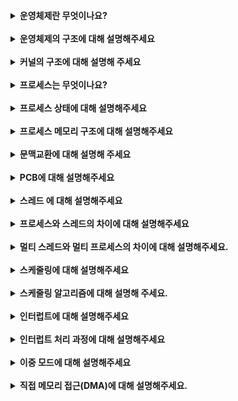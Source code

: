 <br>

<details>
    <summary><b>운영체제란 무엇이나요?</b></summary>
    <br>
운영체제는 사용자가 컴퓨터를  편리하게 사용할 수 있도록 인터페이스를 제공해주는 소프트웨어 입니다.<br> 운영체제는 사용자에게  (1) 프로그램을 실행할 수 있는 환경을 제공함으로써 편의성과 기능의 확장을 제공하고, (2) 한정된 시스템 자원을 배분하고 보호하여 활용할 수 있는 효율성과, 마지막으로 (3) 입출력 장치 등의 하드웨어 운영의 안전성과 호환성을 제공합니다.
</details>

<br>

<details>
    <summary><b>운영체제의 구조에 대해 설명해주세요</b></summary>
    <br>
운영체제는 크게 인터페이스와 커널로의 구조로 되어 있습니다. <br> 사용자는 인터페이스를 통해 커널에 사용자의 명령을 전달하고 이에 대한 실행 결과를 받게 됩니다.  커널은 프로세스, 메모리,  저장장치 에 대한 관리 와 같이 운영체제 핵심 기능을 모아 놓은 것으로,  사용자의 요청에 대해 시스템을 통제 합니다. <br>
커널은 시스템 자원을 보호하기 위하여 시스템 호출이라는 인터페이스를 사용하여 응용 프로그램과 통신합니다.  또한 커널은 드라이버를 통해서 하드웨어를 제어합니다. <br>
  <br>
 +) 운영체제는 커널과 인터페이스를 분리하여 같은 커널을 사용하더라도 다른 인터페이스를 가질 수 있습니다. <br>
 +) 커널이 모든 하드웨어에 맞는 인터페이스를 모두 개발하기 어렵기 때문에, 입출력의 기본적인 부분만 제작하고 하드웨어 특성을 반영한 소프트웨어를 하드웨어 제작자에게 받아 커널이 실행될 때 함께 실행한다. <br>
 +) 커널의 역할 :  프로세스에 CPU를 배분하는 등의 관리,  프로세스에 작업 공간을 배치하고 실제 메모리보다 큰 가상공간을 제공하는 메모리 관리,  입출력 관리, 프로세스 간 통신 관리 등이 있다.
</details>

<br>

<details>
    <summary><b>커널의 구조에 대해 설명해 주세요</b></summary>
    <br>
초창기 운영체제는 커널의 핵심 기능 모듈들이 구분 없이 하나로 구성되어 있는 단일형 구조 커널을 사용 하였지만, 모듈간 의존성이 높고 다양한 환경에 적용하기 어렵다는 단점이 있었습니다.<br>
 계층형 구조 커널은 비슷한 기능을 가진 모듈을 묶어서 하나의 계층으로 만들어서 계층 간의 통신을 통해 운영체제를 구현하는 방식으로 의존성 문제를 해결 하였지만, 계층이 많아짐에 따라 커널의 복잡성이 증가한다는 것과 계층형 구조 자체의 단점이 있습니다. <br>
마이크로 구조 커널은 프로세스 관리, 메모리 관리, 프로세스 간 통신 관리 등 가장 기본적인 기능만 제공하고 나머지 부분은 사용자 영역에 구현되어 있으므로 계층형 구조 문제를 해결하였습니다.<br>
 <br>
 +) 마이크로 구조 커널 특징 : 커널이 가벼워 지고 각 모듈은 독립적으로 작동하기 때문에 하나의 모듈이 실패하더라도 전체 운영체제가 멈추지 않는다. 하지만 모듈간 통신이 빈번하게 일어난다.
</details>

<br>
<details>
    <summary><b>프로세스는 무엇이나요?</b></summary>
    <br>
프로세스는 디스크에 있는 프로그램이 실행되서 운영체제에 의해 독립된 메모리 영역을 할당받고 CPU 의 할당을 받을 수 있는 상태를 의미합니다.  최소 하나의 스레드를 포함하며 PCB(프로세스 제어 블록)를 가지고 있고, 각 프로세스는 독립된 메모리 영역을 가집니다.<br>
 <br>
 +) 폰노이만 구조 :  오늘날의 컴퓨터는 대부분 폰 노이만 구조를 따른다. 폰 노이만 구조란 메모리를 사용하여 하드웨어는 그대로 두고 프로그램을 바꿔 메모리에 올리는 방식이다.
</details>

<br>
<details>
    <summary><b>프로세스 상태에 대해 설명해주세요</b></summary>
    <br>
프로세스가 생성되는 생성 상태로부터 시작됩니다.  CPU 스케줄러에 의해 CPU가 할당되어 실행 중을 뜻하는 실행상태 , CPU에 할당되기를 준비 큐에서 기다리는 준비 상태가 있습니다. 프로세스가 입출력이나 이벤트를 기다리는 대기 상태와, 프로세스가 작업을 완료하여 메모리에서 삭제되고 PCB가 폐기된 terminated 상태가 있습니다. 그 외에  프로세스가 스왑 영역에 보관되는 메모리에서 일시적으로 쫓겨난 보류 상태가 있습니다.
 <br>
 +) 대기 상태인 프로세스가 입출력이 완료되면 인터럽트가 발생하고 준비 상태로 변경됩니다.
 <br>
 +) 프로세스 큐 :  Job Queue(메인 메모리 할당), Ready Queue(CPU점유), Device Queue (입출력 장치)
 <br>
 +) 보류 상태는 다시 대기 상태에서 옮겨진 보류 대기 상태 , 준비 상태에서 옮겨진 보류 준비 상태
로 구분된다.  보류 대기 상태에서 입출력이 완료되면 보류 준비 상태로 옮겨진다. (인터럽트)
</details>

<br>
<details>
    <summary><b>프로세스 메모리 구조에 대해 설명해주세요</b></summary>
    <br>
프로세스가 운영체제에 의해 할당받은 메모리 구조로는 Code, Data, Stack, Heap 영역이 있습니다.<br>
코드 영영에는 실행할 프로그램의 코드 가 저장됩니다, CPU 는 이 영역에서 명령어를 하나씩 가져와 처리합니다.<br>
데이터 영역에는 전역변수와 정적변수가 저장됩니다.  이 변수들은 프로그램이 시작될 때 할당되어 프로그램 종료 시 소멸됩니다.<br>
Stack 영역에는 컴파일 시에 할당되는 지역변수, 매개변수, 리턴 값 같이 임시적으로 사용되는 데이터를 저장합니다.<br>
Heap 영역은 동적 데이터 영역으로 생성된 객체가 저장됩니다. 런타임시에 결정 되며 GC에 의해 관리되는 영역입니다.
 
</details>

<br>
<details>
    <summary><b>문맥교환에 대해 설명해 주세요</b></summary>
    <br>
CPU를 차지하던 프로세스가 나가고 새로운 프로세스를 받아들이는 작업을 말합니다. 이때 두 프로세스 제어 블록의 내용이 변경되고 이를 통해 작업을 시작합니다. 문맥 교환이 일어나는 대표적은 경우는 타임 아웃, 인터럽트, 시스템 콜이 있습니다.  문맥교환하는데 필요한 시간, 메모리 등을 오버헤드라 합니다.
</details>

<br>
<details>
    <summary><b>PCB에 대해 설명해주세요</b></summary>
    <br>
운영체제가 프로세스를 제어하기 위해 프로세스의 상태 정보를 메인 메모리에 저장하는 자료구조입니다. 프로세스의 생명주기와 함께 하며, 대표적인 역할로 CPU가 처리하던 작업 정보를 담고 있어 CPU를 재 점유 할 때 사용됩니다.
</details>

<br>
<details>
    <summary><b>스레드 에 대해 설명해주세요</b></summary>
    <br>
프로세스 내부에서프로세스가 할당받은 자원을 이용하는 하나의 실행단위를 의미합니다. 프로세스 내에서 스레드 ID, 레지스터 집합, 스택영역을 독립적으로 할당 받고 Code,Data,Heap 영역을 공유합니다.<br> 하나의 프로세스가 수행해야 하는 작업을 스레드가 나누어 수행함으로써 프로세스의 처리 속도를 높이는 역할을 합니다. 또한 각 스레드가 메모리 공간을 공유하기 때문에 스레드간 통신 비용이 적어 문맥교환에 용이합니다.
</details>

<br>
<details>
    <summary><b>프로세스와 스레드의 차이에 대해 설명해주세요</b></summary>
    <br>
프로세스는 운영체제에 의해 자원을 할당받아 실행 중인 프로그램을 뜻하며, 스레드는 프로세스의 실행 단위로 프로세스 메모리 영역 중 코드, 데이터, 힙 영역을 공유하여 자원을 효율적으로 관리할 수 있습니다.

스레드는 일부 메모리 영역을 공유하기 때문에 프로세스에 비해 서로 통신하기 용이하지만, 한 스레드의 결함이 전체 스레드에 영향을 미칠 수 있고 동기화 문제가 있을 수 잇습니다.
 
 +)  프로세스는 데이터를 주고 받을 때 프로세스간 통신(IPC: Inter Process Communication)을 이용한다.
</details>

<br>
<details>
    <summary><b>멀티 스레드와 멀티 프로세스의 차이에 대해 설명해주세요.</b></summary>
    <br>
멀티 프로세스는 하나의 프로그램을 여러개의 프로세스로 구성하는 것으로, 프로세스는 독립된 메모리 영역을 가지고 서로 침범할 수 없습니다.  멀티 스레드는 하나의 프로세스가 여러개의 스레드로 구성하는 것을 뜻하며 프로세스 내부에서 메모리를 공유합니다.

두 방식 다 동시에 여러 작업을 처리할 수 있지만, 자원 공유 유무에 의한 차이가 있습니다. 

멀티 스레드는 멀티 프로세스보다 작은 메모리 공간을 차지하고 문맥 교환이 빠른 장점이 있지만, 동기화 문제와 하나의 스레드 장애로 전체 스레드가 종료될 위험을 갖고 있습니다. <br>
멀티 프로세스는 하나의 프로세스가  다른 프로세스에 영향을 주지 않아 안정성이 높지만, 멀티 스레드보다 많은 메모리 공간과 CPU 시간을 차지하고 문맥교환 비용이 크다는 단점이 있습니다.

+) 멀티 스레드의 장점으로는 높은 CPU활용으로 인한 응답성 향상과 효율적인 자원 공유, CPU 멀티 코어 활용 이 있습니다.
</details>

<br>
<details>
    <summary><b>스케줄링에 대해 설명해주세요</b></summary>
    <br>
CPU 이용률을 최대화 하기 위해  큐 에 있는 어떤 작업에게 CPU를 할당할 것인지를 결정하는 방법입니다. 

<br>

** 스케줄링 적용 시점에 따라 비선점 스케줄링, 선점 스케줄링으로 구분할 수 있습니다.  **

대표적인 

 <br>

비선점 스케줄링은 어떤 프로세스가 CPU를 할당 받으면 그 프로세스가 종료되거나 입출력 요구가 발생하여 자발적으로 중지될 때까지 계속 실행되도록 보장합니다. 종류로는 FIFO,  HRN

등이 있고 일괄 처리 시스템에 적합합니다.

<br>

선점 스케줄링은 하나의 프로세스가 CPU를 차지하고 있을 때, 우선순위가 높은 다른 프로세스가 현재 프로세스를 중단시키고 CPU를 점유하는 스케줄링 방식입니다. 종류로는 SRT, Round Robin 등이 있고 시분할 시스템이 적합합니다.

<br>

**스케줄링 유형은 장기, 단기, 중기 3가지로 나눌수 있습니다.**<br>

(1) 장기 스케줄러는 디스크 pool에 있는 프로세스 중 메모리를 할당하여  준비 큐로 보낼지 시스탬 내 전체 프로세스 수를 결정하는 역할을 합니다.<br>

(2) 단기 스케줄러는 준비 큐에 존재하는 프로세스 중 CPU를 할당할 프로세스와 대기 상태로 보낼 프로세스를 결정하는 역할을 합니다.

(3) 중기 스케줄러는 메모리에 올라간 프로세스 수를 조절하기 위해 준비, 대기 상태의 프로세스를 디스크로 보류( swap out) 하거나, 메모리에 여유가 생기면 다시 메모리를 할당(swap-in)하는 역할을 합니다.

+)  CPU 집중 프로세스와 입출력 집중 프로세스 중 입출력 집중 프로세스를 먼저 실행 시키는 것이 더 효율적이다. 입출력 집중 프로세스는 대기 상태로 옮겨져 CPU가 다른 프로세스의 작업을 수행할 수 있기 때문이다.

+) 보통 커널 프로세스는 일반 프로세스 보다 우선순위가 높다.

+) 비선점 스케줄링은  응답시간 예측이 용이하고 문맥교환 오버헤드가 비교적 적지만, 장기간 CPU 독점으로 인해 처리율이 떨어질 수 있다. 선점 스케줄링은 우선순위가 높은 프로세스를 빠르게 처리할 수 있지만, 문맥교환에 따른 오버헤드가 발생한다.

+) CPU가 할당되어 실행 중인 주기를 **CPU 버스트(CPU Burst)** , 입/출력이 이루어지는 주기를 I/O 버스트(I/O Burst)라 부른다.

+) 너무 많은 프로세스가 적재되면 하드디스크 입출력의 과다와 CPU경쟁이 심해져 시스템이 거의 멈추는 것을 Trashing 현상이라 한다. → 중기 스케줄러
</details>

<br>
<details>
    <summary><b>스케줄링 알고리즘에 대해 설명해 주세요.</b></summary>
    <br>
비선점형 알고리즘에는 대표적으로 FCFS, SJF, HRN 이 있습니다. <br>

(1) FCFS (First Come First Served) Scheduling 은 큐에 도착한 순서대로 CPU를 할당하는 알고리즘입니다.  처리 시간이 긴 프로세스가 CPU를 차지하면 시스템의 효율성을 저하 시키는 콘보이 효과가 발생할 수 있어서 주로 다른 알고리즘과 결합하여 사용됩니다. <br>

(2) SJF ****(Shortest Job First)은**** 큐에서 작업 시간이 가장 짧은 프로세스부터 CPU를 할당합니다. 콘보이 문제를 해결하였지만 CPU burst time이 길면 순서가 계속 밀리는 기아문제가 발생할 수 있습니다. <br>

+) SJF를 선점 방식으로 사용한 것을 SRTF (Shortest Remaining Time First) 라고 합니다. <br>

+) 고아 문제는 aging 기법을 통해 해결할 수 있다.  하지만 에이징 값의 기준을 얼마나 정할지 자체가 문제가 된다는 한계가 있다.<br>

+) SJF 는 프로세스의 작업 시간을 정확히 예측하기 어렵다는 문제가 있다. <br>

(3) HRN (Hightest Response-ratio Next) Scheduling 은 프로세스의 대기시간과, CPU 사용 시간을 같이 고려하여 스케줄링 우선순위를 정하는 방식입니다. 에이징 기법이 포함되어 있어 고아 현상을 완화 할 수 있습니다. 하지만 큐에 있는 각 프로세스의 cpu time을 지속적으로 예측해야 하는 오버헤드가 증가합니다.

선점형 알고리즘에는 대표적으로 RR, SRT, 다단계 큐가 있습니다. <br>

(1) 라운드 로빈 스케줄링은 우선 FCFS방식으로 프로세스가 CPU를 할당받고 ****할당받은 시간(타임 슬라이스)동안 작업을 하다가 작업을 완료하지 못하면 준비 큐의 맨 뒤로 가서 자기 차례를 기다리는 방식입니다. 타임슬라이스의 크기가 시스템 성능 전체에 영향을 미칠 수 있습니다. <br>

+) 타임 슬라이스가 너무 크면 fcfs 와 같아지고 너무 작아지면 문맥교환 비용이 커진다. <br>

(2) Sortest Remaining Time(SRT) 스케줄링은 SJF와 라운드 로빈 스케줄링을 혼합한 방식입니다.<br>

(3) MLQ(Multi Level Queue)는 우선순위나 프로세스의 성격에 따라 준비 큐를 여러개 사용하는 스케줄링입니다.  각 큐는 특성에 맞게 다른 스케줄링 알고리즘을 사용할 수 있고 상단 큐에 있는 모든 프로세스의 작업이 끝나야 다음 큐에 위치한 프로세스의 작업을 수행합니다. <br>

하지만 기아 현상이 발생할 수 있기 때문에,  <br>

멀티 피드백 큐는 프로세스의 우선순위가 변할 수 있고 그에 따라 큐의 이동이 가능합니다.  우선 순위가 높은 큐에는 작은 **Time Quantum**을, 낮은 큐에는 큰 Time Quantum을 할당합니다. ( 우선순위가 낮더라도 작업량을 보장)
</details>

<br>
<details>
    <summary><b>인터럽트에 대해 설명해주세요</b></summary>
    <br>
프로그램을 실행 중에 어떠한 이벤트가 발생할 경우 현재 실행중인 작업을 중단하고 발생된 상황을 우선적으로 처리하도록 요구하는 방식입니다. 프로세스가 실행 중인 **명령어로 인해 발생하는 인터럽트를 동기적 인터럽트**라 하고, 실행 중인 명령어와 무관하게 발생하는 인터럽트를 **비동기적 인터럽트**라 합니다.

+) 동기적 인터럽트로는 오버플로우,  잘못된 살술 연산, 부당한 기억 장소 참조 등이 있고, 비동기적 인터럽트로는 전원 이상, 입출력, 기계 착오 등이 있다. <br>

+) 인터럽트 전에는 풀링 방식으로 CPU가 일정한 시간 간격을 두고 각 자원들의 상태를 주기적으로 확인했어야 했다.

+) 비동기적 인터럽트가 동기적 인터럽트보다 우선순위가 높다. <br>
</details>

<br>
<details>
    <summary><b>인터럽트 처리 과정에 대해 설명해주세요</b></summary>
    <br>
(1) 인터럽트 요청이 발생하면 (2) 현재 실행중이던 프로그램은 일시 중단됩니다. (3) PCB, PC(Program Counter) 를 사용하여 프로그램 상태를 보존하고, (4) 인터럽트를 요청한 장치를 식별하여 Interrupt Vector 테이블을 통해 호출할 ISR(Interrupt Service Routine) 주소값을 얻습니다. (5) ISR 을 실행 시켜서 인터럽트 처리 작업을 수행합니다. (6) PC를 이용하여 이전 실행 위치로 돌아 간후, PCB 값을 이용하여 일시 중지되었던 프로그램을 재개합니다.
</details>

<br>
<details>
    <summary><b>이중 모드에 대해 설명해주세요</b></summary>
    <br>
시스템 내주 자원을 보호하기 위해 사용자 모드와 커널 모드로 나누어 작업을 수행하는 것을 말합니다.  사용자 모드에서는 인터페이스를 통해 작업 요청 및 결과를 받게 되고, 커널 모드에서는 운영체제 핵심 기능이 동작됩니다. 사용자가 커널 모드로 진입 하는 경우는 시스템 호출을 사용하는 경우, 인터럽트를 발생 시킨 경우 2가지가 있습니다.

+) 컴퓨터 부팅 시 커널 모드로 동작하다가 부팅 완료시 사용자 모드로 진입한다.
</details>

<br>
<details>
    <summary><b>직접 메모리 접근(DMA)에 대해 설명해주세요.</b></summary>
    <br>
특정 하드웨어 하위 시스템이 CPU와 독립적으로 메모리에 접근할 수 있는 권한을 의미하며, 시스템의 효율을 높여줍니다.

+) CPU와 DMA가 동시에 메모리에 접근하는 경우에는 어떻게 될까? 이 때는 비교적 작업속도가 느린 DMA가 메모리 사용권한을 가지게 되는데, 이를 CPU입장에서 사이클 훔치기 라고 한다.
</details>

<br>
